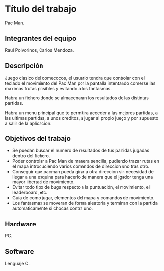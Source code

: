 # Título del trabajo
Pac Man.

## Integrantes del equipo
Raul Polvorinos, Carlos Mendoza.

## Descripción
Juego clasico del comecocos, el usuario tendra que controlar con el teclado el movimiento del Pac Man por la pantalla intentando comerse las maximas frutas posibles y evitando a los fantasmas.

Habra un fichero donde se almacenaran los resultados de las distintas partidas.

Habra un menu principal que te permitira acceder a las mejores partidas, a las ultimas partidas, a unos creditos, a jugar al propio juego y por supuesto a salir de la aplicacion.

## Objetivos del trabajo
- Se puedan buscar el numero de resultados de tus partidas jugadas dentro del fichero.
- Poder controlar a Pac Man de manera sencilla, pudiendo trazar rutas en el mapa introduciendo varios comandos de direccion uno tras otro.
- Conseguir que pacman pueda girar a otra direccion sin necesidad de llegar a una esquina para hacerlo de manera que el jgador tenga una mayor libertad de movimiento.
- Evitar todo tipo de bugs respecto a la puntuación, el movimiento, el leaderboard, etc.
- Guía de como jugar, elementos del mapa y  comandos de movimiento.
- Los fantasmas se moveran de forma aleatoria y terminan con la partida automaticamente si chocas contra uno.

## Hardware
PC.

## Software
Lenguaje C.
